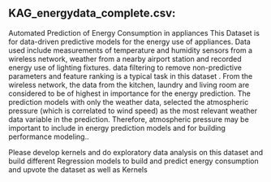 ## KAG_energydata_complete.csv:
Automated Prediction of Energy Consumption in appliances
This Dataset is for data-driven predictive models for the energy use of appliances. Data used include measurements of temperature and humidity sensors from a wireless network, weather from a nearby airport station and recorded energy use of lighting fixtures. data filtering to remove non-predictive parameters and feature ranking is a typical task in this dataset . From the wireless network, the data from the kitchen, laundry and living room are considered to be of highest in importance for the energy prediction. The prediction models with only the weather data, selected the atmospheric pressure (which is correlated to wind speed) as the most relevant weather data variable in the prediction. Therefore, atmospheric pressure may be important to include in energy prediction models and for building performance modeling..

Please develop kernels and do exploratory data analysis on this dataset and build different Regression models to build and predict energy consumption and upvote the dataset as well as Kernels